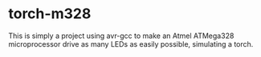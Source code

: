 torch-m328
==========

This is simply a project using avr-gcc to make an
Atmel ATMega328 microprocessor drive as many LEDs
as easily possible, simulating a torch.

